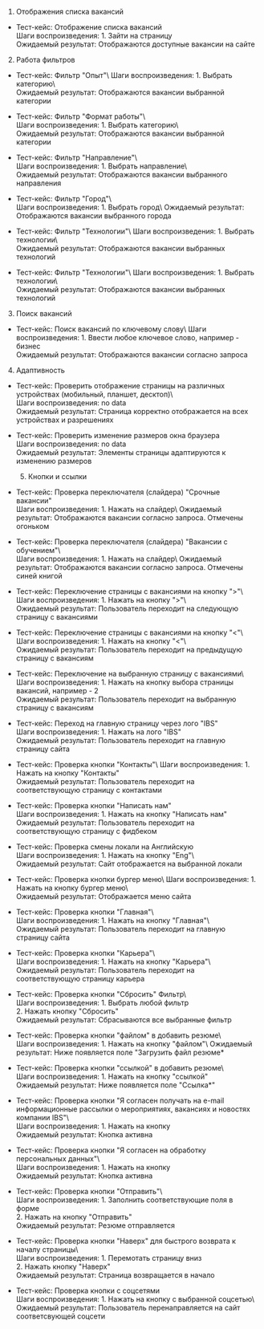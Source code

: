 1. Отображения списка вакансий
- Тест-кейс: Отображение списка вакансий\
  Шаги воспроизведения: 1. Зайти на страницу\
  Ожидаемый результат: Отображаются доступные вакансии на сайте

2. Работа фильтров
- Тест-кейс: Фильтр "Опыт"\ 
  Шаги воспроизведения: 1. Выбрать категорию\  
  Ожидаемый результат: Отображаются вакансии выбранной категории

- Тест-кейс: Фильтр "Формат работы"\   
  Шаги воспроизведения: 1. Выбрать категорию\  
  Ожидаемый результат: Отображаются вакансии выбранной категории

- Тест-кейс: Фильтр "Направление"\   
  Шаги воспроизведения: 1. Выбрать направление\   
  Ожидаемый результат: Отображаются вакансии выбранного направления

- Тест-кейс: Фильтр "Город"\  
  Шаги воспроизведения: 1. Выбрать город\ 
  Ожидаемый результат: Отображаются вакансии выбранного города

- Тест-кейс: Фильтр "Технологии"\ 
  Шаги воспроизведения: 1. Выбрать технологии\  
  Ожидаемый результат: Отображаются вакансии выбранных технологий  

- Тест-кейс: Фильтр "Технологии"\ 
  Шаги воспроизведения: 1. Выбрать технологии\  
  Ожидаемый результат: Отображаются вакансии выбранных технологий

3. Поиск вакансий
- Тест-кейс: Поиск вакансий по ключевому слову\ 
  Шаги воспроизведения: 1. Ввести любое ключевое слово, например - бизнес\
  Ожидаемый результат: Отображаются вакансии согласно запроса

4. Адаптивность
- Тест-кейс: Проверить отображение страницы на различных устройствах (мобильный, планшет, десктоп)\   
  Шаги воспроизведения: no data\
  Ожидаемый результат: Страница корректно отображается на всех устройствах и разрешениях

- Тест-кейс: Проверить изменение размеров окна браузера\
  Шаги воспроизведения: no data\
  Ожидаемый результат: Элементы страницы адаптируются к изменению размеров

  5. Кнопки и ссылки
- Тест-кейс: Проверка переключателя (слайдера) "Срочные вакансии"\
  Шаги воспроизведения: 1. Нажать на слайдер\ 
  Ожидаемый результат: Отображаются вакансии согласно запроса. Отмечены огоньком

- Тест-кейс: Проверка переключателя (слайдера) "Вакансии с обучением"\  
  Шаги воспроизведения: 1. Нажать на слайдер\ 
  Ожидаемый результат: Отображаются вакансии согласно запроса. Отмечены синей книгой

- Тест-кейс: Переключение страницы с вакансиями на кнопку ">"\ 
  Шаги воспроизведения: 1. Нажать на кнопку ">"\     
  Ожидаемый результат: Пользователь переходит на следующую страницу с вакансиями

- Тест-кейс: Переключение страницы с вакансиями на кнопку "<"\ 
  Шаги воспроизведения: 1. Нажать на кнопку "<"\   
  Ожидаемый результат: Пользователь переходит на предыдущую страницу с вакансиям

- Тест-кейс: Переключение на выбранную страницу с вакансиями\ 
  Шаги воспроизведения: 1. Нажать на кнопку выбора страницы вакансий, например - 2\
  Ожидаемый результат: Пользователь переходит на выбранную страницу с вакансиям

- Тест-кейс: Переход на главную страницу через лого "IBS"\
  Шаги воспроизведения: 1. Нажать на лого "IBS"\
  Ожидаемый результат: Пользователь переходит на главную страницу сайта

- Тест-кейс: Проверка кнопки "Контакты"\ 
  Шаги воспроизведения: 1. Нажать на кнопку "Контакты"\
  Ожидаемый результат: Пользователь переходит на соответствующую страницу с контактами

- Тест-кейс: Проверка кнопки "Написать нам"\
  Шаги воспроизведения: 1. Нажать на кнопку "Написать нам"\
  Ожидаемый результат:  Пользователь переходит на соответствующую страницу с фидбеком 

- Тест-кейс: Проверка смены локали на Английскую\
  Шаги воспроизведения: 1. Нажать на кнопку "Eng"\  
  Ожидаемый результат: Сайт отображается на выбранной локали

- Тест-кейс: Проверка кнопки бургер меню\ 
  Шаги воспроизведения: 1. Нажать на кнопку бургер меню\   
  Ожидаемый результат: Отображается меню сайта

- Тест-кейс: Проверка кнопки "Главная"\    
  Шаги воспроизведения: 1. Нажать на кнопку "Главная"\   
  Ожидаемый результат: Пользователь переходит на главную страницу сайта

- Тест-кейс: Проверка кнопки "Карьера"\     
  Шаги воспроизведения: 1. Нажать на кнопку "Карьера"\  
  Ожидаемый результат: Пользователь переходит на соответствующую страницу карьера

- Тест-кейс: Проверка кнопки "Сбросить" Фильтр\     
  Шаги воспроизведения: 1. Выбрать любой фильтр <br> 2. Нажать кнопку "Сбросить"\
  Ожидаемый результат: Сбрасываются все выбранные фильтр

- Тест-кейс: Проверка кнопки "файлом" в добавить резюме\     
  Шаги воспроизведения: 1. Нажать на кнопку "файлом"\ 
  Ожидаемый результат: Ниже появляется поле "Загрузить файл резюме*

- Тест-кейс: Проверка кнопки "ссылкой" в добавить резюме\      
  Шаги воспроизведения: 1. Нажать на кнопку "ссылкой"\
  Ожидаемый результат: Ниже появляется поле "Ссылка*"

- Тест-кейс: Проверка кнопки "Я согласен получать на e-mail информационные рассылки о мероприятиях, вакансиях и новостях компании IBS"\    
  Шаги воспроизведения: 1. Нажать на кнопку\
  Ожидаемый результат: Кнопка активна

- Тест-кейс: Проверка кнопки "Я согласен на обработку персональных данных"\   
  Шаги воспроизведения: 1. Нажать на кнопку\
  Ожидаемый результат: Кнопка активна

- Тест-кейс: Проверка кнопки "Отправить"\    
  Шаги воспроизведения: 1. Заполнить соответствующие поля в форме <br> 2. Нажать на кнопку "Отправить"\
  Ожидаемый результат: Резюме отправляется

- Тест-кейс: Проверка кнопки "Наверх" для быстрого возврата к началу страницы\  
  Шаги воспроизведения: 1. Перемотать страницу вниз <br> 2. Нажать кнопку "Наверх"\
  Ожидаемый результат: Страница возвращается в начало

- Тест-кейс: Проверка кнопки с соцсетями\
  Шаги воспроизведения: 1. Нажать на кнопку с выбранной соцсетью\  
  Ожидаемый результат: Пользователь перенаправляется на сайт соответсвующей соцсети
